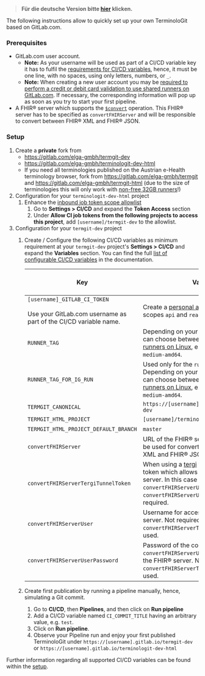 > **Für die deutsche Version bitte [hier](quickstart_de.html) klicken.**

The following instructions allow to quickly set up your own TerminoloGit based on GitLab.com.

### Prerequisites

- GitLab.com user account.
  - **Note:** As your username will be used as part of a CI/CD variable key it has to fulfil the [requirements for CI/CD variables](https://docs.gitlab.com/ee/ci/variables/#for-a-project), hence, it must be one line, with no spaces, using only letters, numbers, or `_`.
  - **Note:** When creating a new user account you may be [required to perform a credit or debit card validation to use shared runners on GitLab.com](https://about.gitlab.com/blog/2021/05/17/prevent-crypto-mining-abuse/). If necessary, the corresponding information will pop up as soon as you try to start your first pipeline.
- A FHIR® server which supports the [`$convert`](https://www.hl7.org/fhir/resource-operation-convert.html) operation. This FHIR® server has to be specified as `convertFHIRServer` and will be responsible to convert between FHIR® XML and FHIR® JSON.

### Setup

1. Create a **private** fork from
   - https://gitlab.com/elga-gmbh/termgit-dev
   - https://gitlab.com/elga-gmbh/terminologit-dev-html
   - If you need all terminologies published on the Austrian e-Health terminology browser, fork from https://gitlab.com/elga-gmbh/termgit and https://gitlab.com/elga-gmbh/termgit-html (due to the size of terminologies this will only work with [non-free 32GB runners](https://docs.gitlab.com/ee/ci/runners/saas/linux_saas_runner.html)!)
1. Configuration for your `terminologit-dev-html` project
   1. Enhance the [inbound job token scope allowlist](https://docs.gitlab.com/ee/ci/jobs/ci_job_token.html#add-a-project-to-the-inbound-job-token-scope-allowlist)
      1. Go to **Settings > CI/CD** and expand the **Token Access** section
      2. Under **Allow CI job tokens from the following projects to access this project**, add `[username]/termgit-dev` to the allowlist.
2. Configuration for your `termgit-dev` project
   1. Create / Configure the following CI/CD variables as minimum requirement at your `termgit-dev` project's **Settings > CI/CD** and expand the **Variables** section. You can find the full [list of configurable CI/CD variables](setup_en.html#cicd-variables) in the documentation.

        | Key | Value | Type | Environment scope | Protect variable | Mask variable | Expand variable reference |
        | --- | --- | --- | --- | --- | --- | --- |
        | `[username]_GITLAB_CI_TOKEN` <br/><br/> Use your GitLab.com username as part of the CI/CD variable name. | Create a [personal access token](https://docs.gitlab.com/ee/user/profile/personal_access_tokens.html#create-a-personal-access-token) with the scopes `api` and `read_user` | `Variable` | `All` | no | **yes** | no |
        | `RUNNER_TAG` | Depending on your GitLab.com plan you can choose between the following [SaaS runners on Linux](https://docs.gitlab.com/ee/ci/runners/saas/linux_saas_runner.html), e.g. `saas-linux-medium-amd64`. | `Variable` | `All` | no | no | no |
        | `RUNNER_TAG_FOR_IG_RUN` | Used only for the `run_ig` Job. Depending on your GitLab.com plan you can choose between the following [SaaS runners on Linux](https://docs.gitlab.com/ee/ci/runners/saas/linux_saas_runner.html), e.g. `saas-linux-medium-amd64`. | `Variable` | `All` | no | no | no |
        | `TERMGIT_CANONICAL` | `https://[username].gitlab.io/termgit-dev` | `Variable` | `All` | no | no | no |
        | `TERMGIT_HTML_PROJECT` | `[username]/terminologit-dev-html` | `Variable` | `All` | no | no | no |
        | `TERMGIT_HTML_PROJECT_DEFAULT_BRANCH` | `master` | `Variable` | `All` | no | no | no |
        | `convertFHIRServer` | URL of the FHIR® server's endpoint to be used for converting between FHIR® XML and FHIR® JSON. | `Variable` | `All` | no | no | no |
        | `convertFHIRServerTergiTunnelToken` | When using a [tergi](https://gitlab.com/elga-gmbh/terminologit-tergi) you can specify a token which allows to access the FHIR® server. In this case `convertFHIRServerUser` and `convertFHIRServerUserPassword` are not required. | `Variable` | `All` | no | **yes** | no |
        | `convertFHIRServerUser` | Username for accessing the FHIR® server. Not required if `convertFHIRServerTergiTunnelToken` is used. | `Variable` | `All` | no | no | no |
        | `convertFHIRServerUserPassword` | Password of the corresponding `convertFHIRServerUser` for accessing the FHIR® server. Not required if `convertFHIRServerTergiTunnelToken` is used. | `Variable` | `All` | no | **yes** | no |
   2. Create first publication by running a pipeline manually, hence, simulating a Git commit.
      1. Go to **CI/CD**, then **Pipelines**, and then click on **Run pipeline**
      2. Add a CI/CD variable named `CI_COMMIT_TITLE` having an arbitrary value, e.g. `test`.
      3. Click on **Run pipeline**.
      4. Observe your Pipeline run and enjoy your first published TerminoloGit under `https://[username].gitlab.io/termgit-dev` or `https://[username].gitlab.io/terminologit-dev-html`

Further information regarding all supported CI/CD variables can be found within the [setup](setup_en.html).